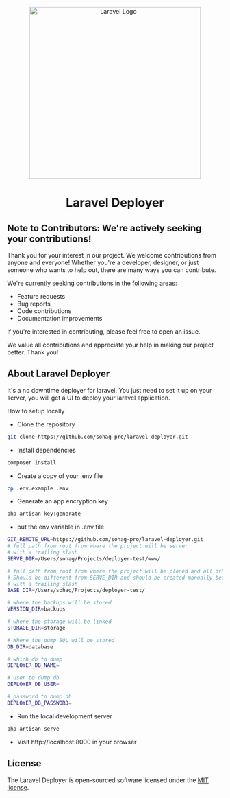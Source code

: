 <p align="center"><a href="https://laravel.com" target="_blank"><img src="https://raw.githubusercontent.com/laravel/art/master/logo-lockup/5%20SVG/2%20CMYK/1%20Full%20Color/laravel-logolockup-cmyk-red.svg" width="400" alt="Laravel Logo"></a></p>

<h1 align="center">
Laravel Deployer
</h1>

## Note to Contributors: We're actively seeking your contributions!

Thank you for your interest in our project. We welcome contributions from anyone and everyone! Whether you're a developer, designer, or just someone who wants to help out, there are many ways you can contribute.

We're currently seeking contributions in the following areas:
- Feature requests
- Bug reports
- Code contributions
- Documentation improvements

If you're interested in contributing, please feel free to open an issue.

We value all contributions and appreciate your help in making our project better. Thank you!


## About Laravel Deployer
It's a no downtime deployer for laravel. You just need to set it up on your server, you will get a UI to deploy your laravel application.



How to setup locally

-  Clone the repository
```bash
git clone https://github.com/sohag-pro/laravel-deployer.git
```

- Install dependencies
```bash
composer install
```

- Create a copy of your .env file
```bash
cp .env.example .env
```

- Generate an app encryption key
```bash
php artisan key:generate
```

- put the env variable in .env file
```bash
GIT_REMOTE_URL=https://github.com/sohag-pro/laravel-deployer.git
# full path from root from where the project will be server
# with a trailing slash
SERVE_DIR=/Users/sohag/Projects/deployer-test/www/

# full path from root from where the project will be cloned and all other operations will be done
# Should be different from SERVE_DIR and should be created manually before running the script
# with a trailing slash
BASE_DIR=/Users/sohag/Projects/deployer-test/

# where the backups will be stored
VERSION_DIR=backups

# where the storage will be linked
STORAGE_DIR=storage

# Where the dump SQL will be stored
DB_DIR=database

# which db to dump
DEPLOYER_DB_NAME=

# user to dump db
DEPLOYER_DB_USER=

# password to dump db
DEPLOYER_DB_PASSWORD=
```

- Run the local development server
```bash
php artisan serve
```

- Visit http://localhost:8000 in your browser

## License
The Laravel Deployer is open-sourced software licensed under the [MIT license](https://opensource.org/licenses/MIT).
